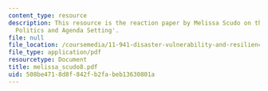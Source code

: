 ```yaml
---
content_type: resource
description: This resource is the reaction paper by Melissa Scudo on the topic 'Disaster
  Politics and Agenda Setting'.
file: null
file_location: /coursemedia/11-941-disaster-vulnerability-and-resilience-spring-2005/508be4718d8f842fb2fabeb13630801a_melissa_scudo8.pdf
file_type: application/pdf
resourcetype: Document
title: melissa_scudo8.pdf
uid: 508be471-8d8f-842f-b2fa-beb13630801a
---
```


